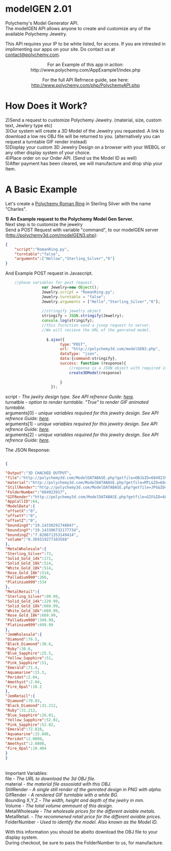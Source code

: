 <h1>modelGEN 2.01</h1>


Polychemy's Model Generator API. <br>
The modelGEN API allows anyone to create and customize any of the available Polychemy Jewelry.

This API requires your IP to be white listed, for access.
If you are intrested in implimenting our apps on your site. Do contact us at contact@polychemy.com.


<center>
For an Example of this app in action:<br>
http://www.polychemy.com/AppExample1/index.php

<p>

For the full API Refrnece guide, see here:<br>
http://www.polychemy.com/php/PolychemyAPI.php
</center>

<h1>How Does it Work?</h1>

2)Send a request to customize Polychemy Jewelry. (material, size, custom text, Jewlery type etc)<br>
3)Our system will create a 3D Model of the Jewelry you requested. A link to download a low res OBJ file will be returned to you. (alternatively you can request a turntable GIF render instead)<br>
5)Display your custom 3D Jewelry Design on a browser with your WEBGL or any other display system of your choice.<br>
4)Place order on our Order API. (Send us the Model ID as well)<br>
5)After payment has been cleared, we will manufacture and drop ship your Item.<br>


<h1>A Basic Example</h1>

Let's create a <a href="http://www.polychemy.com/Personalised-Jewellery/Roman_Name_Ring/">Polychemy Roman Ring</a> in Sterling Silver with the name "Charles".<br>

<b>1) An Example request to the Polychemy Model Gen Server.</b><br>
Next step is to customize the jewelry<br>
Send a POST Request with variable "command", to our modelGEN server (http://polychemy3d.com/modelGEN3.php):<br>

```json
{
	"script":"RomanRing.py",
	"turntable":"false",
	"arguments":["Hellow","Sterling_Silver","6"]
}

```
And Example POST request in Javascript.
```javascript
	//phase variables for post request.
				var Jewelry=new Object();
				Jewelry.script = "RomanRing.py";
				Jewelry.turntable = "false";
				Jewelry.arguments = ["Hello","Sterling_Silver","6"];
				
				//stringify jewelry object
				stringify = JSON.stringify(Jewelry);
				console.log(stringify);
				//this fucnction send a jsnop request to server. 
				//We will recieve the URL of the genrated model.
				
				  $.ajax({
						type:"POST",
						url: "http://polychemy3d.com/modelGEN3.php",
						dataType: "json",
						data:{command:stringify},
						success: function (response){
							//reponse is a JSON object with required information to download OBJ file.
							create3DModel(response)
							
						}
					});

```

<p>
script - <em>The jwelry design type. See API refrence Guide: <a href="http://www.polychemy.com/php/PolychemyAPI.php">here</a>.</em></em> <br>
turnatble - <em>option to render turntable. "True" to render GIF animated turntable.</em> <br>
arguments[0] - <em>unique variables required for this jewelry design. See API refrence Guide: <a href="http://www.polychemy.com/php/PolychemyAPI.php">here</a>.</em><br>
arguments[1] - <em>unique variables required for this jewelry design.  See API refrence Guide: <a href="http://www.polychemy.com/php/PolychemyAPI.php">here</a>.</em><br>
arguments[2] - <em>unique variables required for this jewelry design.  See API refrence Guide: <a href="http://www.polychemy.com/php/PolychemyAPI.php">here</a>.</em><br>

The JSON Response:<br>

```json

{

"Output":"3D CHACHED OUTPUT",
"file":"http://polychemy3d.com/ModelDATABASE.php?getfile=OBJ&ID=684923917",
"material":"http://polychemy3d.com/ModelDATABASE.php?getfile=MTL&ID=684923917",
"StillRender":"http://polychemy3d.com/ModelDATABASE.php?getfile=JPG&ID=684923917",
"FolderNumber":"684923917",
"GIFRender":"http://polychemy3d.com/ModelDATABASE.php?getfile=GIF&ID=684923917",
"AppCallID":64,
"ModelData":{
"offsetX":"0",
"offsetY":"0",
"offsetZ":"0",
"boundingX":"19.14330291748047",
"boundingY":"19.143306732177734",
"boundingZ":"7.820871353149414",
"volume":"0.369319277103568"
},
"MetalWholesale":{
"Sterling_Silver":73,
"Solid_Gold_14k":171,
"Solid_Gold_18k":514,
"White_Gold_18k":514,
"Rose_Gold_18k":514,
"Palladium900":266,
"Platinium999":534
},
"MetalRetail":{
"Sterling_Silver":99.99,
"Solid_Gold_14k":229.99,
"Solid_Gold_18k":669.99,
"White_Gold_18k":669.99,
"Rose_Gold_18k":669.99,
"Palladium900":349.99,
"Platinium999":699.99
},
"JemWholesale":{
"Diamond":76.5,
"Black_Diamond":30.6,
"Ruby":30.6,
"Blue_Sapphire":25.5,
"Yellow_Sapphire":51,
"Pink_Sapphire":51,
"Emerald":71.4,
"Aquamarine":15.3,
"Peridot":2.04,
"Amethyst":2.04,
"Fire_Opal":10.2
},
"JemRetail":{
"Diamond":78.03,
"Black_Diamond":31.212,
"Ruby":31.212,
"Blue_Sapphire":26.01,
"Yellow_Sapphire":52.02,
"Pink_Sapphire":52.02,
"Emerald":72.828,
"Aquamarine":15.606,
"Peridot":2.0808,
"Amethyst":2.0808,
"Fire_Opal":10.404
}
}

```

<br>
Important Variables:<br>
file - <em>The URL to download the 3d OBJ file.</em><br>
material - <em>the material file assosiatd with this OBJ.</em><br>
StillRender - <em>A single still render of the genrated design in PNG with alpha.</em><br>
GifRender - <em>A rendered GIF turntable with a white BG.</em><br>
Bounding X,Y,Z - <em>The width, height and depth of the jwelry in mm.</em><br>
Volume - <em>The total volume ammount of this design.</em><br>
MetalWholesale - <em>The wholesale prices for the different aviable metals.</em><br>
MetalRetail. - <em>The recommened retail price for the different aviable prices.</em><br>
FolderNumber - <em>Used to identify the model. Also known as the Model ID.</em><p>

With this information you should be abelto download the OBJ file to your display system.</br>
During checkout, be sure to pass the FolderNumber to us, for manufacture.


